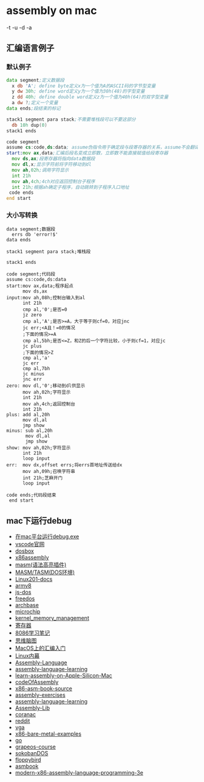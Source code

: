 # assembly on mac 
-t
-u
-d
-a

## 汇编语言例子
### 默认例子 
```asm
data segment;定义数据段
  x db 'A'; define byte定义x为一个值为A的ASCII码的字节型变量
  y dw 30h; define word定义y为一个值为30h(48)的字型变量
  z dd 40h; define double word定义z为一个值为40h(64)的双字型变量
  a dw ?;定义一个变量
data ends;段结束的标记

stack1 segment para stack;不需要堆栈段可以不要这部分
  db 10h dup(0)
stack1 ends

code segment
assume cs:code,ds:data; assume伪指令用于确定段与段寄存器的关系，assume不会翻译成机器指令，但会存在于exe的文件头中，这会方便DOS重新分配内存时改变对应地址指针寄存器的值
start:mov ax,data;汇编后段名变成立即数，立即数不能直接赋值给段寄存器
  mov ds,ax;段寄存器将指向data数据段
  mov dl,x;显示字符前将字符移动到dl
  mov ah,02h;调用字符显示
  int 21h
  mov ah,4ch;4ch对应返回控制台子程序
  int 21h;根据ah确定子程序，自动跳转到子程序入口地址
 code ends
end start
```
 
### 大小写转换
```
data segment;数据段
  errs db 'error!$'
data ends

stack1 segment para stack;堆栈段
  
stack1 ends

code segment;代码段
assume cs:code,ds:data
start:mov ax,data;程序起点
      mov ds,ax
input:mov ah,08h;控制台输入到al
      int 21h
      cmp al,'0';是否=0
      jz zero
      cmp al,'A';是否>=A，大于等于则cf=0，对应jnc
      jc err;<A且！=0的情况
      ;下面的情况>=A
      cmp al,5bh;是否<=Z，和Z的后一个字符比较，小于则cf=1，对应jc
      jc plus
      ;下面的情况>Z
      cmp al,'a'
      jc err
      cmp al,7bh
      jc minus
      jnc err
zero: mov dl,'0';移动到dl供显示
      mov ah,02h;字符显示
      int 21h
      mov ah,4ch;返回控制台
      int 21h
plus: add al,20h
      mov dl,al
      jmp show
minus: sub al,20h
       mov dl,al
       jmp show
show: mov ah,02h;字符显示
      int 21h
      loop input
err:  mov dx,offset errs;将errs首地址传送给dx
      mov ah,09h;召唤字符串
      int 21h;芝麻开门
      loop input

code ends;代码段结束
 end start
```


## mac下运行debug
- [在mac平台运行debug.exe](https://www.jianshu.com/p/9fb6fb475539)
- [vscode官网](https://code.visualstudio.com)
- [dosbox](https://www.dosbox.com/)
- [x86assembly](https://cs.lmu.edu/~ray/notes/x86assembly/)
- [masm(语法高亮插件)](https://marketplace.visualstudio.com/items?itemName=blindtiger.masm)
- [MASM/TASM(DOS环境)](https://marketplace.visualstudio.com/items?itemName=xsro.masm-tasm)
- [Linux201-docs](https://github.com/ustclug/Linux201-docs)
- [armv8](https://armv8-doc.readthedocs.io/en/latest/index.html)
- [js-dos](https://js-dos.com/)
- [freedos](https://www.freedos.org/)
- [archbase](https://foxsen.github.io/archbase/)
- [microchip](https://ww1.microchip.com/downloads/cn/DeviceDoc/70202c_cn.pdf)
- [kernel_memory_management](https://github.com/0voice/kernel_memory_management)
- [寄存器](https://github.com/0voice/kernel_memory_management/blob/main/%E2%9C%8D%20%E6%96%87%E7%AB%A0/%E5%B8%B8%E7%94%A8%E5%AF%84%E5%AD%98%E5%99%A8%E6%80%BB%E7%BB%93.md)
- [8086学习笔记](https://github.com/blueSky1825821/8086assembly/tree/main)
- [思维脑图](https://www.yuque.com/docs/share/d7ccd3d3-87ca-4f31-b099-61d7d8c18276?#%20《8086》)
- [MacOS上的汇编入门](https://github.com/Evian-Zhang/Assembly-on-macOS)
- [Linux内幕](https://www.yuque.com/chris-zpich/ag0rz1/fs2goqhx1l9dx3gd)
- [Assembly-Language](https://github.com/bobli1128/Assembly-Language)
- [assembly-language-learning](https://github.com/FriendLey/assembly-language-learning)
- [learn-assembly-on-Apple-Silicon-Mac](https://github.com/Evian-Zhang/learn-assembly-on-Apple-Silicon-Mac)
- [codeOfAssembly](https://github.com/liracle/codeOfAssembly)
- [x86-asm-book-source](https://github.com/lichuang/x86-asm-book-source)
- [assembly-exercises](https://github.com/Yibo-Li/assembly-exercises)
- [assembly-language-learning](https://github.com/FriendLey/assembly-language-learning)
- [Assembly-Lib](https://github.com/oded8bit/Assembly-Lib)
- [coranac](https://www.coranac.com/tonc/text/)
- [reddit](https://www.reddit.com/r/asm/comments/krwtg2/how_does_game_development_work_in_assembly)
- [vga](https://www.wagemakers.be/english/doc/vga/)
- [x86-bare-metal-examples](https://github.com/cirosantilli/x86-bare-metal-examples)
- [go](https://github.com/chai2010/advanced-go-programming-book)
- [grapeos-course](https://gitee.com/jackchengyujia/grapeos-course)
- [sokobanDOS](https://github.com/adamsmasher/sokobanDOS)
- [floppybird](https://github.com/icebreaker/floppybird)
- [asmbook](http://www.genie52.com/asmbook/cover.html)
- [modern-x86-assembly-language-programming-3e](https://github.com/Apress/modern-x86-assembly-language-programming-3e)